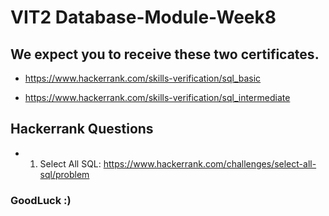 # VIT2 Database-Module-Week8

## We expect you to receive these two certificates.

- https://www.hackerrank.com/skills-verification/sql_basic

- https://www.hackerrank.com/skills-verification/sql_intermediate


## Hackerrank Questions

- 1. Select All SQL: https://www.hackerrank.com/challenges/select-all-sql/problem


### GoodLuck :)
